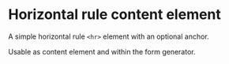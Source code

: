 # Horizontal rule content element

A simple horizontal rule `<hr>` element with an optional anchor.

Usable as content element and within the form generator.
